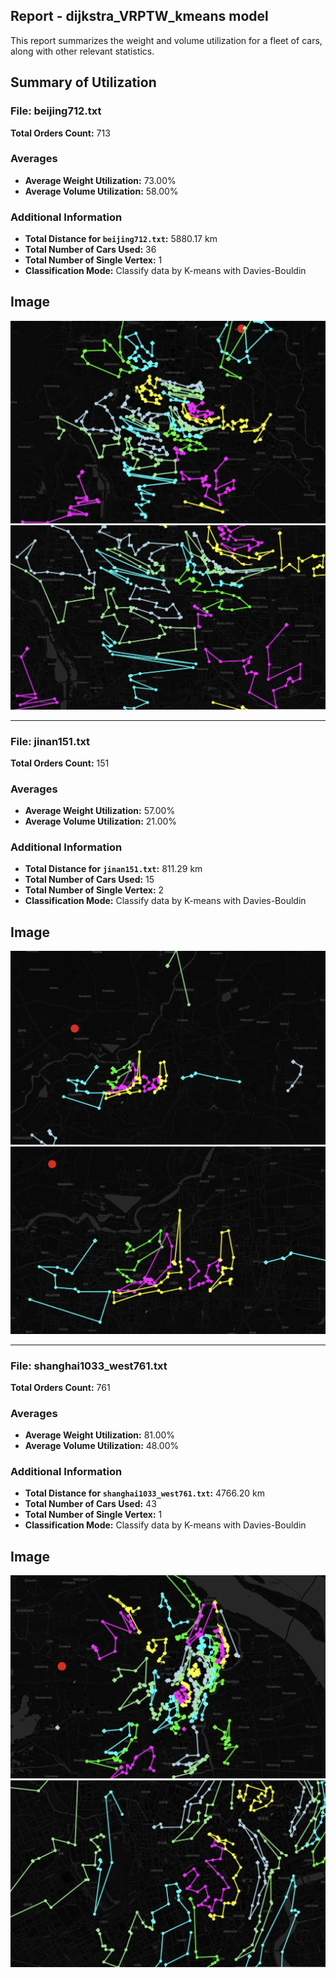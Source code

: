 ## Report - dijkstra_VRPTW_kmeans model

This report summarizes the weight and volume utilization for a fleet of cars, along with other relevant statistics.

## Summary of Utilization

### File: beijing712.txt

**Total Orders Count:** 713

### Averages

- **Average Weight Utilization:** 73.00%
- **Average Volume Utilization:** 58.00%

### Additional Information

- **Total Distance for `beijing712.txt`:** 5880.17 km
- **Total Number of Cars Used:** 36
- **Total Number of Single Vertex:** 1
- **Classification Mode:** Classify data by K-means with Davies-Bouldin

## Image

![Transport Fleet](beijing712_1.png)
![Transport Fleet](beijing712_2.png)

---

### File: jinan151.txt

**Total Orders Count:** 151

### Averages

- **Average Weight Utilization:** 57.00%
- **Average Volume Utilization:** 21.00%

### Additional Information

- **Total Distance for `jinan151.txt`:** 811.29 km
- **Total Number of Cars Used:** 15
- **Total Number of Single Vertex:** 2
- **Classification Mode:** Classify data by K-means with Davies-Bouldin

## Image

![Transport Fleet](jinan151_1.png)
![Transport Fleet](jinan151_2.png)

---

### File: shanghai1033_west761.txt

**Total Orders Count:** 761

### Averages

- **Average Weight Utilization:** 81.00%
- **Average Volume Utilization:** 48.00%

### Additional Information

- **Total Distance for `shanghai1033_west761.txt`:** 4766.20 km
- **Total Number of Cars Used:** 43
- **Total Number of Single Vertex:** 1
- **Classification Mode:** Classify data by K-means with Davies-Bouldin

## Image

![Transport Fleet](shanghai1033_west761_1.png)
![Transport Fleet](shanghai1033_west761_2.png)